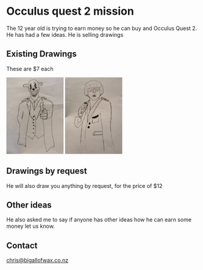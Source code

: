 
# Occulus quest 2 mission

The 12 year old is trying to earn money so he can buy and Occulus Quest 2. He has had a few ideas. He is selling drawings

## Existing Drawings

These are $7 each

<img src="/images/joker.jpg" height="200">
<img src="/images/tyler.jpg" height="200">

## Drawings by request

He will also draw you anything by request, for the price of $12

## Other ideas

He also asked me to say if anyone has other ideas how he can earn some money let us know.

## Contact
chris@bigallofwax.co.nz
